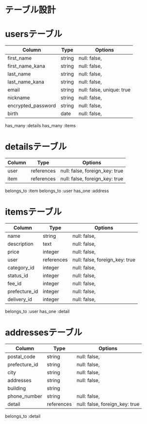# テーブル設計

# usersテーブル

| Column             | Type       | Options                        |
| ------------------ | ---------- | ------------------------------ |
| first_name         | string     | null: false,                   |
| first_name_kana    | string     | null: false,                   |
| last_name          | string     | null: false,                   |
| last_name_kana     | string     | null: false,                   |
| email              | string     | null: false,  unique: true     |
| nickname           | string     | null: false,                   |
| encrypted_password | string     | null: false,                   |
| birth              | date       | null: false,                   |

has_many :details
has_many :items

# detailsテーブル

| Column       | Type       | Options                        |
| ------------ | ---------- | ------------------------------ |
| user         | references | null: false, foreign_key: true |
| item         | references | null: false, foreign_key: true |

belongs_to :item
belongs_to :user
has_one :address


# itemsテーブル

| Column        | Type       | Options                        |
| ------------- | ---------- | ------------------------------ |
| name          | string     | null: false,                   |
| description   | text       | null: false,                   |
| price         | integer    | null: false,                   |
| user          | references | null: false, foreign_key: true |
| category_id   | integer    | null: false,                   |
| status_id     | integer    | null: false,                   |
| fee_id        | integer    | null: false,                   |
| prefecture_id | integer    | null: false,                   |
| delivery_id   | integer    | null: false,                   |


belongs_to :user
has_one :detail

# addressesテーブル
| Column             | Type       | Options                        |
| ------------------ | ---------- | ------------------------------ |
| postal_code        | string     | null: false,                   |
| prefecture_id      | string     | null: false,                   |
| city               | string     | null: false,                   |
| addresses          | string     | null: false,                   |
| building           | string     |                                |
| phone_number       | string     | null: false,                   |
| detail             | references | null: false, foreign_key: true |

belongs_to :detail
